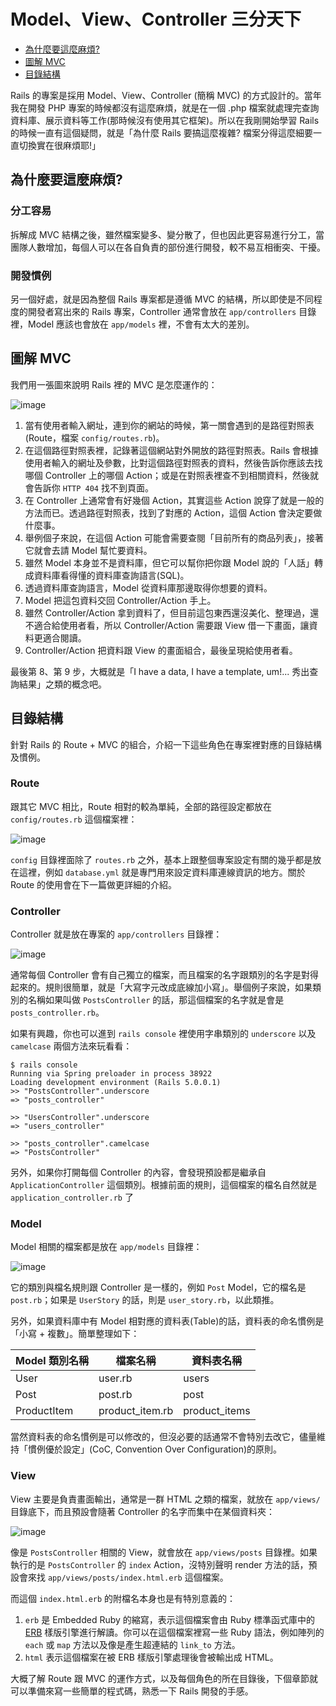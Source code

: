 # Model、View、Controller 三分天下

- [為什麼要這麼麻煩?](#why-mvc)
- [圖解 MVC](#mvc-flow)
- [目錄結構](#project-folders)

Rails 的專案是採用 Model、View、Controller (簡稱 MVC) 的方式設計的。當年我在開發 PHP 專案的時候都沒有這麼麻煩，就是在一個 .php 檔案就處理完查詢資料庫、展示資料等工作(那時候沒有使用其它框架)。所以在我剛開始學習 Rails 的時候一直有這個疑問，就是「為什麼 Rails 要搞這麼複雜? 檔案分得這麼細要一直切換實在很麻煩耶!」

## <a name="why-mvc"></a>為什麼要這麼麻煩?

### 分工容易

拆解成 MVC 結構之後，雖然檔案變多、變分散了，但也因此更容易進行分工，當團隊人數增加，每個人可以在各自負責的部份進行開發，較不易互相衝突、干擾。

### 開發慣例

另一個好處，就是因為整個 Rails 專案都是遵循 MVC 的結構，所以即使是不同程度的開發者寫出來的 Rails 專案，Controller 通常會放在 `app/controllers` 目錄裡，Model 應該也會放在 `app/models` 裡，不會有太大的差別。

## <a name="mvc-flow"></a>圖解 MVC

我們用一張圖來說明 Rails 裡的 MVC 是怎麼運作的：

![image](images/chapter10/mvc.png)

1. 當有使用者輸入網址，連到你的網站的時候，第一關會遇到的是路徑對照表(Route，檔案 `config/routes.rb`)。
2. 在這個路徑對照表裡，記錄著這個網站對外開放的路徑對照表。Rails 會根據使用者輸入的網址及參數，比對這個路徑對照表的資料，然後告訴你應該去找哪個 Controller 上的哪個 Action；或是在對照表裡查不到相關資料，然後就會告訴你 `HTTP 404` 找不到頁面。
3. 在 Controller 上通常會有好幾個 Action，其實這些 Action 說穿了就是一般的方法而已。透過路徑對照表，找到了對應的 Action，這個 Action 會決定要做什麼事。
4. 舉例個子來說，在這個 Action 可能會需要查閱「目前所有的商品列表」，接著它就會去請 Model 幫忙要資料。
5. 雖然 Model 本身並不是資料庫，但它可以幫你把你跟 Model 說的「人話」轉成資料庫看得懂的資料庫查詢語言(SQL)。
6. 透過資料庫查詢語言，Model 從資料庫那邊取得你想要的資料。
7. Model 把這包資料交回 Controller/Action 手上。
8. 雖然 Controller/Action 拿到資料了，但目前這包東西還沒美化、整理過，還不適合給使用者看，所以 Controller/Action 需要跟 View 借一下畫面，讓資料更適合閱讀。
9. Controller/Action 把資料跟 View 的畫面組合，最後呈現給使用者看。

最後第 8、第 9 步，大概就是「I have a data, I have a template, um!... 秀出查詢結果」之類的概念吧。

## <a name="project-folders"></a>目錄結構

針對 Rails 的 Route + MVC 的組合，介紹一下這些角色在專案裡對應的目錄結構及慣例。

### Route

跟其它 MVC 相比，Route 相對的較為單純，全部的路徑設定都放在 `config/routes.rb` 這個檔案裡：

![image](images/chapter10/folder-config.png)

`config` 目錄裡面除了 `routes.rb` 之外，基本上跟整個專案設定有關的幾乎都是放在這裡，例如 `database.yml` 就是專門用來設定資料庫連線資訊的地方。關於 Route 的使用會在下一篇做更詳細的介紹。

### Controller

Controller 就是放在專案的 `app/controllers` 目錄裡：

![image](images/chapter10/folder-controller.png)

通常每個 Controller 會有自己獨立的檔案，而且檔案的名字跟類別的名字是對得起來的。規則很簡單，就是「大寫字元改成底線加小寫」。舉個例子來說，如果類別的名稱如果叫做 `PostsController` 的話，那這個檔案的名字就是會是 `posts_controller.rb`。

如果有興趣，你也可以進到 `rails console` 裡使用字串類別的 `underscore` 以及 `camelcase` 兩個方法來玩看看：

    $ rails console
    Running via Spring preloader in process 38922
    Loading development environment (Rails 5.0.0.1)
    >> "PostsController".underscore
    => "posts_controller"

    >> "UsersController".underscore
    => "users_controller"

    >> "posts_controller".camelcase
    => "PostsController"

另外，如果你打開每個 Controller 的內容，會發現預設都是繼承自 `ApplicationController` 這個類別。根據前面的規則，這個檔案的檔名自然就是 `application_controller.rb` 了

### Model

Model 相關的檔案都是放在 `app/models` 目錄裡：

![image](images/chapter10/folder-model.png)

它的類別與檔名規則跟 Controller 是一樣的，例如 `Post` Model，它的檔名是 `post.rb`；如果是 `UserStory` 的話，則是 `user_story.rb`，以此類推。

另外，如果資料庫中有 Model 相對應的資料表(Table)的話，資料表的命名慣例是「小寫 + 複數」。簡單整理如下：

| Model 類別名稱 |  檔案名稱          | 資料表名稱    |
|----------------|--------------------|---------------|
| User           |  user.rb           | users         |
| Post           |  post.rb           | post          |
| ProductItem    |  product_item.rb   | product_items |

當然資料表的命名慣例是可以修改的，但沒必要的話通常不會特別去改它，儘量維持「慣例優於設定」(CoC, Convention Over Configuration)的原則。

### View

View 主要是負責畫面輸出，通常是一群 HTML 之類的檔案，就放在 `app/views/` 目錄底下，而且預設會隨著 Controller 的名字而集中在某個資料夾：

![image](images/chapter10/folder-view.png)

像是 `PostsController` 相關的 View，就會放在 `app/views/posts` 目錄裡。如果執行的是 `PostsController` 的 `index` Action，沒特別聲明 render 方法的話，預設會來找 `app/views/posts/index.html.erb` 這個檔案。

而這個 `index.html.erb` 的附檔名本身也是有特別意義的：

1. `erb` 是 Embedded Ruby 的縮寫，表示這個檔案會由 Ruby 標準函式庫中的 [ERB](http://ruby-doc.org/stdlib/libdoc/erb/rdoc/ERB.html) 樣版引擎進行解讀。你可以在這個檔案裡寫一些 Ruby 語法，例如陣列的 `each` 或 `map` 方法以及像是產生超連結的 `link_to` 方法。
2. `html` 表示這個檔案在被 ERB 樣版引擎處理後會被輸出成 HTML。

大概了解 Route 跟 MVC 的運作方式，以及每個角色的所在目錄後，下個章節就可以準備來寫一些簡單的程式碼，熟悉一下 Rails 開發的手感。

